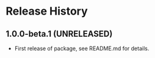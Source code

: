 # Release History

## 1.0.0-beta.1 (UNRELEASED)

- First release of package, see README.md for details.
